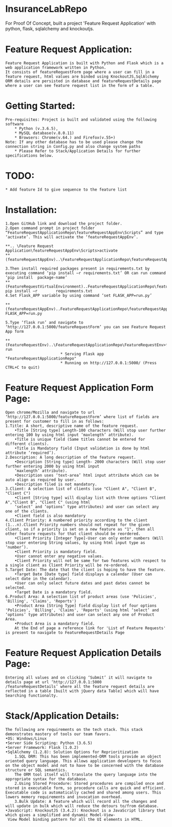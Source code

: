 # InsuranceLabRepo
For Proof Of Concept, built a project 'Feature Request Application' with python, flask, sqlalchemy and knockoutjs.

# Feature Request Application:
	Feature Request Application is built with Python and Flask which is a web application framework written in Python. 
    It consists of featureRequestForm page where a user can fill in a feature request, html values are binded using KnockoutJS,SqlAlchemy ORM details are persisted in database and featureRequestDetails page where a user can see feature request list in the form of a table. 
    
# Getting Started:
	Pre-requisites: Project is built and validated using the following software
		* Python (v.3.6.5), 
		* MySQL database(v.8.0.11)
		* Browsers: Chrome(v.64.) and Firefox(v.55+)
	Note: If any other database has to be used please change the connection string in Config.py and also change system paths 
    	* Please Refer to Stack/Application Details for further specifications below.
    
# TODO:
	* Add feature Id to give sequence to the feature list

# Installation:
	1.Open GitHub link and download the project folder.
	2.Open command prompt in project folder “FeatureRequestApplicationRepo\featureRequestAppEnv\Scripts” and type
	‘activate’. This will activate the ‘featureRequestAppEnv’.

	**.. \Feature Request Application\featureRequestAppEnv\Scripts>activate
	**(featureRequestAppEnv)..\FeatureRequestApplicationRepo\featureRequestAppEnv\Scripts>
		
	3.Then install required packages present in requirements.txt by executing command ‘pip install –r requirements.txt’ OR can run command ‘pip install  package-name’
	**(FeatureRequestVirtualEnvironment)..FeatureRequestApplicationRepo\featureRequestAppEnv\Scripts> pip install –r 		requirements.txt
	4.Set Flask_APP variable by using command ‘set FLASK_APP=run.py’
	
	**(featureRequestAppEnv)..FeatureRequestApplicationRepo\featureRequestAppEnv\Scripts>set FLASK_APP=run.py
        
	5.Type ‘flask run’ and navigate to ‘http://127.0.0.1:5000/featureRequestForm’ you can see Feature Request App form
	
	**(FeatureRequestEnv)..\FeatureRequestApplicationRepo\FeatureRequestEnv>flask run
 							* Serving Flask app "FeatureRequestApplicationRepo"
							* Running on http://127.0.0.1:5000/ (Press CTRL+C to quit)
 					
 # Feature Request Application Form Page:
 	Open chrome/Mozilla and navigate to url ‘http://127.0.0.1:5000/featureRequestForm’ where list of fields are present for customer to fill in as follows:
	1.Title: A short, descriptive name of the feature request.
		•Title [String type] Length-100 characters (Will stop user further entering 100 by using html input ‘maxlength’ attribute).
		•Title is unique field (Same titles cannot be entered for different clients).
		•Title is Mandatory field (Input validation is done by html attribute ‘required’).
	2.Description: A long description of the feature request.
		•Description [String type] Length- 2000 characters (Will stop user further entering 2000 by using html input 
		‘maxlength’ attribute).
		•Description uses ‘text-area’ html input attribute which can be auto align as required by user.
		•Description filed is not mandatory.
	3.Client: A selection list of clients (use "Client A", "Client B", "Client C")
		•Client [String type] will display list with three options "Client A","Client B", "Client C" (using html  
		‘select’ and ‘options’ type attributes) and user can select any one of the clients.
		•Client field is also mandatory
	4.Client Priority: A numbered priority according to the client (1...n).Client Priority numbers should not repeat for the given client, so if a priority is set on a new feature as "1", then all other feature requests for that client should be reordered.
		•Client Priority [Integer Type]-User can only enter numbers (Will stop user entering String values, by using html input type as ‘number’).
		•Client Priority is mandatory field.
		•User cannot enter any negative values.
		•Client Priority will not be same for two features with respect to a single client as Client Priority will be re-ordered.
	5.Target Date: The date that the client is hoping to have the feature.
		•Target Date [Date type] field displays a calendar (User can select date in the calendar).
		•User can only select future dates and past dates cannot be selected.
		•Target Date is a mandatory field.
	6.Product Area: A selection list of product areas (use 'Policies', 'Billing', 'Claims', 'Reports')
		•Product Area [String Type] field display list of four options 'Policies', 'Billing', 'Claims', 'Reports' (using html ‘select’ and ‘options’ type attributes) and user can select any one of Product Area.
		•Product Area is a mandatory field.
    	At the End of page a reference link for 'List of Feature Requests' is present to navigate to FeatureRequestDetails Page
        
# Feature Request Application Details Page:
	Entering all values and on clicking ‘Submit’ it will navigate to details page at url ‘http://127.0.0.1:5000
	/featureRequestDetails’ where all the feature request details are reflected in a table [built with jQuery data Table] which will have Searching functionalty.
	
# Stack/Application Details:
	The following are requirements on the tech stack. This stack demonstrates mastery of tools our team favors.
	•OS: Windows/Linux
	•Server Side Scripting: Python (3.6.5)
	•Server Framework: Flask (1.0.2)
	•SqlAlchemy (1.2.8): Solution Options for Reprioritization
		1.SQL ORM: This has been implemented-ORM tools provide an object oriented query language. This allows application developers to focus on the object model and not to have to be concerned with the database structure or SQL semantics.
		The ORM tool itself will translate the query language into the appropriate syntax for the database.
		2.Using Stored Procedure: Stored procedures are compiled once and stored in executable form, so procedure calls are quick and efficient. Executable code is automatically cached and shared among users. This lowers memory requirements and invocation overhead.
		3.Bulk Update: A feature which will record all the changes and will update in bulk which will reduce the detours to/from database.
	•JavaScript: KnockoutJS (3.4.2): Knockout is a JavaScript library that which gives a simplified and dynamic Model-View-
	 View Model binding pattern for all the UI elements in HTML.
	


                


